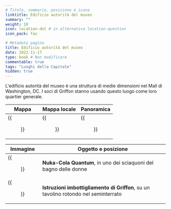 ```yaml
---
# Titolo, sommario, posizione e icona
linktitle: Edificio autorità del museo
summary: ""
weight: 10
icon: location-dot # in alternativa location-question
icon_pack: fas

# Metadata pagina
title: Edificio autorità del museo
date: 2022-11-17
type: book # Non modificare
commentable: true
tags: "Luoghi della Capitale"
hidden: true
---
```



L'edificio autorità del museo è una struttura di medie dimensioni nel Mall di Washington, DC. I soci di Griffon stanno usando questo luogo come loro quartier generale.

| Mappa                                   | Mappa locale                                  | Panoramica                          |
| --------------------------------------- | --------------------------------------------- | ----------------------------------- |
| {{<figure src="Museum_Authority_Building_map.webp">}} | {{<figure src="Museum_Authority_Building_local_map.webp">}} | {{<figure src="Museum_Authority_Building.webp">}} |

| Immagine                                             | Oggetto e posizione                                                                 |
| ---------------------------------------------------- | ----------------------------------------------------------------------------------- |
| {{<figure src="Museum_authority_ladies_room.webp">}}               | **Nuka-Cola Quantum**, in uno dei sciaquoni del bagno delle donne                   |
| {{<figure src="Museum_Authority_Bottling_instruction_disk.webp">}} | **Istruzioni imbottigliamento di Griffon**, su un tavolino rotondo nel seminterrato |
